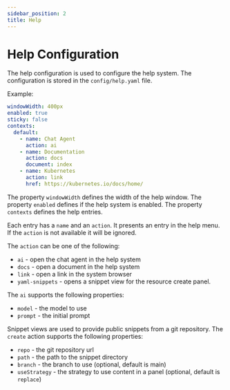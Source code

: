 ```yaml
---
sidebar_position: 2
title: Help
---
```


# Help Configuration

The help configuration is used to configure the help system. The configuration is stored in the `config/help.yaml` file.

Example:
```yaml
windowWidth: 400px
enabled: true
sticky: false
contexts:
  default:
    - name: Chat Agent
      action: ai
    - name: Documentation
      action: docs
      document: index
    - name: Kubernetes
      action: link
      href: https://kubernetes.io/docs/home/
```

The property `windowWidth` defines the width of the help window. The property `enabled` defines if the help system 
is enabled. The property `contexts` defines the help entries. 

Each entry has a `name` and an `action`. It presents an entry in the help menu. If the `action` is not available
it will be ignored.

The `action` can be one of the following:
- `ai` - open the chat agent in the help system
- `docs` - open a document in the help system
- `link` - open a link in the system browser
- `yaml-snippets` - opens a snippet view for the resource create panel.

The `ai` supports the following properties:
- `model` - the model to use
- `prompt` - the initial prompt

Snippet views are used to provide public snippets from a git repository. The `create` action supports the following properties:
- `repo` - the git repository url
- `path` - the path to the snippet directory
- `branch` - the branch to use (optional, default is main)
- `useStrategy` - the strategy to use content in a panel (optional, default is `replace`)
